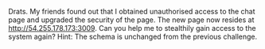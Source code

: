 Drats. My friends found out that I obtained unauthorised access to the chat page and upgraded the security of the page. The new page now resides at http://54.255.178.173:3009. Can you help me to stealthily gain access to the system again? Hint: The schema is unchanged from the previous challenge.
